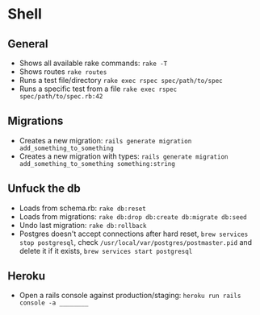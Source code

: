 # Shell
## General

* Shows all available rake commands: `rake -T`
* Shows routes `rake routes`
* Runs a test file/directory `rake exec rspec spec/path/to/spec`
* Runs a specific test from a file `rake exec rspec spec/path/to/spec.rb:42`

## Migrations
* Creates a new migration: `rails generate migration add_something_to_something`
* Creates a new migration with types: `rails generate migration add_something_to_something something:string`

## Unfuck the db

* Loads from schema.rb: `rake db:reset`
* Loads from migrations: `rake db:drop db:create db:migrate db:seed`
* Undo last migration: `rake db:rollback`
* Postgres doesn't accept connections after hard reset, `brew services stop postgresql`, check `/usr/local/var/postgres/postmaster.pid` and delete it if it exists, `brew services start postgresql`

## Heroku

* Open a rails console against production/staging: `heroku run rails console -a ________`
